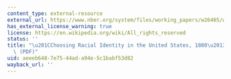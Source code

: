 ```yaml
---
content_type: external-resource
external_url: https://www.nber.org/system/files/working_papers/w26465/w26465.pdf
has_external_license_warning: true
license: https://en.wikipedia.org/wiki/All_rights_reserved
status: ''
title: "\u201CChoosing Racial Identity in the United States, 1880\u20131940.\u201D\
  \ (PDF)"
uid: aeeeb648-7e75-44ad-a94e-5c1babf53d82
wayback_url: ''
---
```

